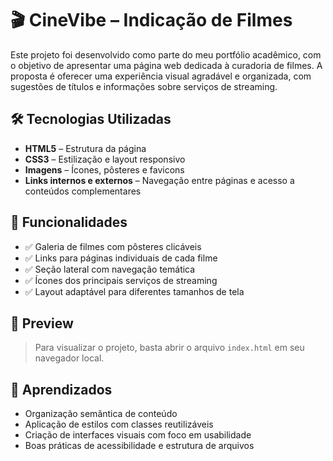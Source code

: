 # 🎬 CineVibe – Indicação de Filmes

Este projeto foi desenvolvido como parte do meu portfólio acadêmico, com o objetivo de apresentar uma página web dedicada à curadoria de filmes. A proposta é oferecer uma experiência visual agradável e organizada, com sugestões de títulos e informações sobre serviços de streaming.

## 🛠️ Tecnologias Utilizadas

- **HTML5** – Estrutura da página
- **CSS3** – Estilização e layout responsivo
- **Imagens** – Ícones, pôsteres e favicons
- **Links internos e externos** – Navegação entre páginas e acesso a conteúdos complementares


## 🎥 Funcionalidades

- ✅ Galeria de filmes com pôsteres clicáveis
- ✅ Links para páginas individuais de cada filme
- ✅ Seção lateral com navegação temática
- ✅ Ícones dos principais serviços de streaming
- ✅ Layout adaptável para diferentes tamanhos de tela

## 📸 Preview

> Para visualizar o projeto, basta abrir o arquivo `index.html` em seu navegador local.  

## 📌 Aprendizados

- Organização semântica de conteúdo
- Aplicação de estilos com classes reutilizáveis
- Criação de interfaces visuais com foco em usabilidade
- Boas práticas de acessibilidade e estrutura de arquivos
